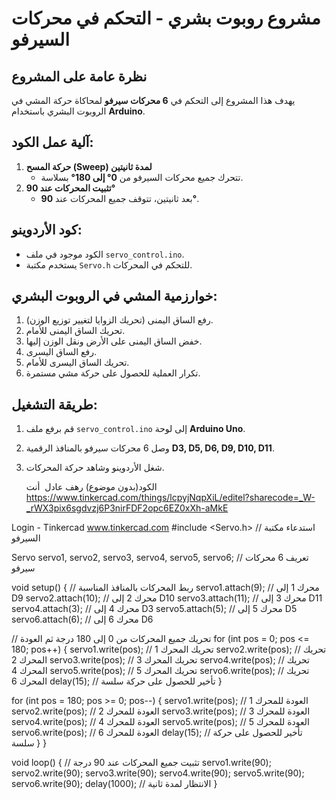 # مشروع روبوت بشري - التحكم في محركات السيرفو

## نظرة عامة على المشروع
يهدف هذا المشروع إلى التحكم في **6 محركات سيرفو** لمحاكاة حركة المشي في الروبوت البشري باستخدام **Arduino**.

## آلية عمل الكود:
1. **حركة المسح (Sweep) لمدة ثانيتين**  
   - تتحرك جميع محركات السيرفو من **0° إلى 180°** بسلاسة.  
2. **تثبيت المحركات عند 90°**  
   - بعد ثانيتين، تتوقف جميع المحركات عند **90°**.

## كود الأردوينو:
- الكود موجود في ملف `servo_control.ino`.  
- يستخدم مكتبة `Servo.h` للتحكم في المحركات.

## **خوارزمية المشي في الروبوت البشري**:
1. رفع الساق اليمنى (تحريك الزوايا لتغيير توزيع الوزن).  
2. تحريك الساق اليمنى للأمام.  
3. خفض الساق اليمنى على الأرض ونقل الوزن إليها.  
4. رفع الساق اليسرى.  
5. تحريك الساق اليسرى للأمام.  
6. تكرار العملية للحصول على حركة مشي مستمرة.

## **طريقة التشغيل:**
1. قم برفع ملف `servo_control.ino` إلى لوحة **Arduino Uno**.  
2. وصل 6 محركات سيرفو بالمنافذ الرقمية **D3, D5, D6, D9, D10, D11**.  
3. شغل الأردوينو وشاهد حركة المحركات.

   الكود(بدون موضوع)
رهف عادل
​
أنت​
https://www.tinkercad.com/things/lcpyjNqpXiL/editel?sharecode=_W-_rWX3pix6sgdvzj6P3nirFDF2opc6EZ0xXh-aMkE
	
Login - Tinkercad
www.tinkercad.com
#include <Servo.h> // استدعاء مكتبة السيرفو

Servo servo1, servo2, servo3, servo4, servo5, servo6; // تعريف 6 محركات سيرفو

void setup() {
  // ربط المحركات بالمنافذ المناسبة
  servo1.attach(9);   // محرك 1 إلى D9
  servo2.attach(10);  // محرك 2 إلى D10
  servo3.attach(11);  // محرك 3 إلى D11
  servo4.attach(3);   // محرك 4 إلى D3
  servo5.attach(5);   // محرك 5 إلى D5
  servo6.attach(6);   // محرك 6 إلى D6

  // تحريك جميع المحركات من 0 إلى 180 درجة ثم العودة
  for (int pos = 0; pos <= 180; pos++) {
    servo1.write(pos); // تحريك المحرك 1
    servo2.write(pos); // تحريك المحرك 2
    servo3.write(pos); // تحريك المحرك 3
    servo4.write(pos); // تحريك المحرك 4
    servo5.write(pos); // تحريك المحرك 5
    servo6.write(pos); // تحريك المحرك 6
    delay(15); // تأخير للحصول على حركة سلسة
  }

  for (int pos = 180; pos >= 0; pos--) {
    servo1.write(pos); // العودة للمحرك 1
    servo2.write(pos); // العودة للمحرك 2
    servo3.write(pos); // العودة للمحرك 3
    servo4.write(pos); // العودة للمحرك 4
    servo5.write(pos); // العودة للمحرك 5
    servo6.write(pos); // العودة للمحرك 6
    delay(15); // تأخير للحصول على حركة سلسة
  }
}

void loop() {
  // تثبيت جميع المحركات عند 90 درجة
  servo1.write(90);
  servo2.write(90);
  servo3.write(90);
  servo4.write(90);
  servo5.write(90);
  servo6.write(90);
  delay(1000); // الانتظار لمدة ثانية
}


